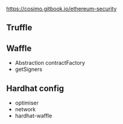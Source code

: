 https://cosimo.gitbook.io/ethereum-security
## Truffle

## Waffle
* Abstraction contractFactory
* getSigners

## Hardhat config
* optimiser
* network
* hardhat-waffle

